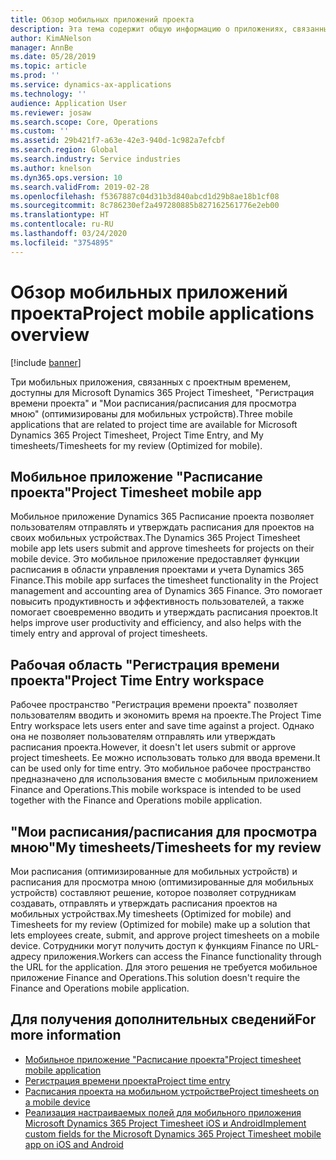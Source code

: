 ```yaml
---
title: Обзор мобильных приложений проекта
description: Эта тема содержит общую информацию о приложениях, связанных со временем проекта, для Microsoft Dynamics 365 Project Timesheet, "Регистрация времени проекта" и "Мои расписания/расписания", которые доступны на мобильном устройстве.
author: KimANelson
manager: AnnBe
ms.date: 05/28/2019
ms.topic: article
ms.prod: ''
ms.service: dynamics-ax-applications
ms.technology: ''
audience: Application User
ms.reviewer: josaw
ms.search.scope: Core, Operations
ms.custom: ''
ms.assetid: 29b421f7-a63e-42e3-940d-1c982a7efcbf
ms.search.region: Global
ms.search.industry: Service industries
ms.author: knelson
ms.dyn365.ops.version: 10
ms.search.validFrom: 2019-02-28
ms.openlocfilehash: f5367887c04d31b3d840abcd1d29b8ae18b1cf08
ms.sourcegitcommit: 8c786230ef2a497280885b827162561776e2eb00
ms.translationtype: HT
ms.contentlocale: ru-RU
ms.lasthandoff: 03/24/2020
ms.locfileid: "3754895"
---
```

# <a name="project-mobile-applications-overview"></a><span data-ttu-id="7d1f5-103">Обзор мобильных приложений проекта</span><span class="sxs-lookup"><span data-stu-id="7d1f5-103">Project mobile applications overview</span></span>

[!include [banner](../includes/banner.md)]

<span data-ttu-id="7d1f5-104">Три мобильных приложения, связанных с проектным временем, доступны для Microsoft Dynamics 365 Project Timesheet, "Регистрация времени проекта" и "Мои расписания/расписания для просмотра мною" (оптимизированы для мобильных устройств).</span><span class="sxs-lookup"><span data-stu-id="7d1f5-104">Three mobile applications that are related to project time are available for Microsoft Dynamics 365 Project Timesheet, Project Time Entry, and My timesheets/Timesheets for my review (Optimized for mobile).</span></span>

## <a name="project-timesheet-mobile-app"></a><span data-ttu-id="7d1f5-105">Мобильное приложение "Расписание проекта"</span><span class="sxs-lookup"><span data-stu-id="7d1f5-105">Project Timesheet mobile app</span></span>

<span data-ttu-id="7d1f5-106">Мобильное приложение Dynamics 365 Расписание проекта позволяет пользователям отправлять и утверждать расписания для проектов на своих мобильных устройствах.</span><span class="sxs-lookup"><span data-stu-id="7d1f5-106">The Dynamics 365 Project Timesheet mobile app lets users submit and approve timesheets for projects on their mobile device.</span></span> <span data-ttu-id="7d1f5-107">Это мобильное приложение предоставляет функции расписания в области управления проектами и учета Dynamics 365 Finance.</span><span class="sxs-lookup"><span data-stu-id="7d1f5-107">This mobile app surfaces the timesheet functionality in the Project management and accounting area of Dynamics 365 Finance.</span></span> <span data-ttu-id="7d1f5-108">Это помогает повысить продуктивность и эффективность пользователей, а также помогает своевременно вводить и утверждать расписания проектов.</span><span class="sxs-lookup"><span data-stu-id="7d1f5-108">It helps improve user productivity and efficiency, and also helps with the timely entry and approval of project timesheets.</span></span>

## <a name="project-time-entry-workspace"></a><span data-ttu-id="7d1f5-109">Рабочая область "Регистрация времени проекта"</span><span class="sxs-lookup"><span data-stu-id="7d1f5-109">Project Time Entry workspace</span></span>

<span data-ttu-id="7d1f5-110">Рабочее пространство "Регистрация времени проекта" позволяет пользователям вводить и экономить время на проекте.</span><span class="sxs-lookup"><span data-stu-id="7d1f5-110">The Project Time Entry workspace lets users enter and save time against a project.</span></span> <span data-ttu-id="7d1f5-111">Однако она не позволяет пользователям отправлять или утверждать расписания проекта.</span><span class="sxs-lookup"><span data-stu-id="7d1f5-111">However, it doesn't let users submit or approve project timesheets.</span></span> <span data-ttu-id="7d1f5-112">Ее можно использовать только для ввода времени.</span><span class="sxs-lookup"><span data-stu-id="7d1f5-112">It can be used only for time entry.</span></span> <span data-ttu-id="7d1f5-113">Это мобильное рабочее пространство предназначено для использования вместе с мобильным приложением Finance and Operations.</span><span class="sxs-lookup"><span data-stu-id="7d1f5-113">This mobile workspace is intended to be used together with the Finance and Operations mobile application.</span></span>

## <a name="my-timesheetstimesheets-for-my-review"></a><span data-ttu-id="7d1f5-114">"Мои расписания/расписания для просмотра мною"</span><span class="sxs-lookup"><span data-stu-id="7d1f5-114">My timesheets/Timesheets for my review</span></span>

<span data-ttu-id="7d1f5-115">Мои расписания (оптимизированные для мобильных устройств) и расписания для просмотра мною (оптимизированные для мобильных устройств) составляют решение, которое позволяет сотрудникам создавать, отправлять и утверждать расписания проектов на мобильных устройствах.</span><span class="sxs-lookup"><span data-stu-id="7d1f5-115">My timesheets (Optimized for mobile) and Timesheets for my review (Optimized for mobile) make up a solution that lets employees create, submit, and approve project timesheets on a mobile device.</span></span> <span data-ttu-id="7d1f5-116">Сотрудники могут получить доступ к функциям Finance по URL-адресу приложения.</span><span class="sxs-lookup"><span data-stu-id="7d1f5-116">Workers can access the Finance functionality through the URL for the application.</span></span> <span data-ttu-id="7d1f5-117">Для этого решения не требуется мобильное приложение Finance and Operations.</span><span class="sxs-lookup"><span data-stu-id="7d1f5-117">This solution doesn't require the Finance and Operations mobile application.</span></span>

## <a name="for-more-information"></a><span data-ttu-id="7d1f5-118">Для получения дополнительных сведений</span><span class="sxs-lookup"><span data-stu-id="7d1f5-118">For more information</span></span>

- [<span data-ttu-id="7d1f5-119">Мобильное приложение "Расписание проекта"</span><span class="sxs-lookup"><span data-stu-id="7d1f5-119">Project timesheet mobile application</span></span>](project-timesheet.md)
- [<span data-ttu-id="7d1f5-120">Регистрация времени проекта</span><span class="sxs-lookup"><span data-stu-id="7d1f5-120">Project time entry</span></span>]( project-time-entry-mobile-workspace.md)
- [<span data-ttu-id="7d1f5-121">Расписания проекта на мобильном устройстве</span><span class="sxs-lookup"><span data-stu-id="7d1f5-121">Project timesheets on a mobile device</span></span>](Mobile-timesheets.md)
- [<span data-ttu-id="7d1f5-122">Реализация настраиваемых полей для мобильного приложения Microsoft Dynamics 365 Project Timesheet iOS и Android</span><span class="sxs-lookup"><span data-stu-id="7d1f5-122">Implement custom fields for the Microsoft Dynamics 365 Project Timesheet mobile app on iOS and Android</span></span>](custom-fields-mobile.md)

